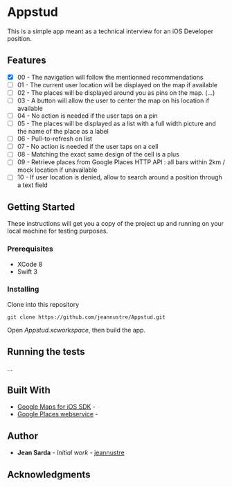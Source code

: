 # Appstud

This is a simple app meant as a technical interview for an iOS Developer position.

## Features

- [x] 00 - The navigation will follow the mentionned recommendations
- [ ] 01 - The current user location will be displayed on the map if available
- [ ] 02 - The places will be displayed around you as pins on the map. (...)
- [ ] 03 - A button will allow the user to center the map on his location if available
- [ ] 04 - No action is needed if the user taps on a pin
- [ ] 05 - The places will be displayed as a list with a full width picture and the name of the place as a label
- [ ] 06 - Pull-to-refresh on list
- [ ] 07 - No action is needed if the user taps on a cell
- [ ] 08 - Matching the exact same design of the cell is a plus
- [ ] 09 - Retrieve places from Google Places HTTP API : all bars within 2km / mock location if unavailable
- [ ] 10 - If user location is denied, allow to search around a position through a text field

## Getting Started

These instructions will get you a copy of the project up and running on your local machine for testing purposes.

### Prerequisites

* XCode 8
* Swift 3

### Installing

Clone into this repository
```
git clone https://github.com/jeannustre/Appstud.git
```
Open *Appstud.xcworkspace*, then build the app.


## Running the tests

...

## Built With

* [Google Maps for iOS SDK]() -
* [Google Places webservice]() - 

## Author

* **Jean Sarda** - *Initial work* - [jeannustre](https://github.com/jeannustre)

## Acknowledgments
